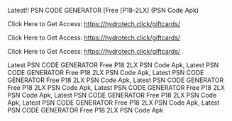 Latest!! PSN CODE GENERATOR [Free [P18-2LX] (PSN Code Apk)

Click Here to Get Access: https://hydrotech.click/giftcards/

Click Here to Get Access: https://hydrotech.click/giftcards/

Click Here to Get Access: https://hydrotech.click/giftcards/

Latest PSN CODE GENERATOR Free P18 2LX PSN Code Apk, Latest PSN CODE GENERATOR Free P18 2LX PSN Code Apk, Latest PSN CODE GENERATOR Free P18 2LX PSN Code Apk, Latest PSN CODE GENERATOR Free P18 2LX PSN Code Apk, Latest PSN CODE GENERATOR Free P18 2LX PSN Code Apk, Latest PSN CODE GENERATOR Free P18 2LX PSN Code Apk, Latest PSN CODE GENERATOR Free P18 2LX PSN Code Apk, Latest PSN CODE GENERATOR Free P18 2LX PSN Code Apk
